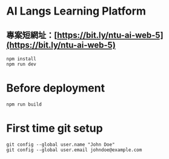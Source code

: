 # AI Langs Learning Platform

## 專案短網址：[https://bit.ly/ntu-ai-web-5](https://bit.ly/ntu-ai-web-5)

```
npm install
npm run dev
```

# Before deployment

```
npm run build
```

# First time git setup

```
git config --global user.name "John Doe"
git config --global user.email johndoe@example.com
```